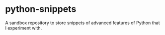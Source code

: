 # python-snippets

A sandbox repository to store snippets of advanced features of Python that I experiment with.
